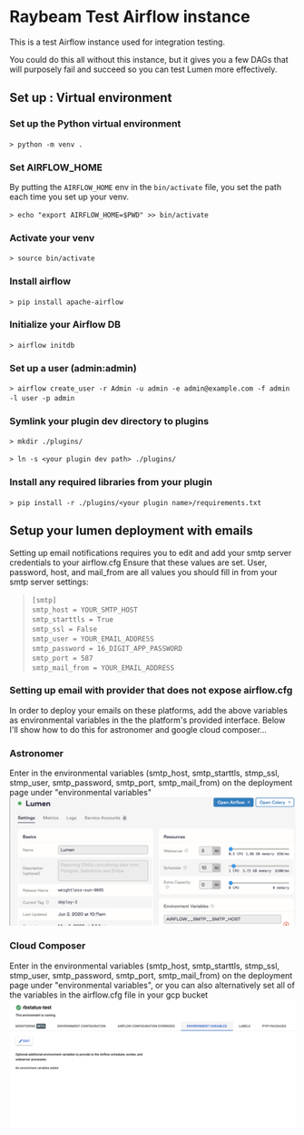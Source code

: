 



# Raybeam Test Airflow instance
This is a test Airflow instance used for integration testing.

You could do this all without this instance, but it gives you a few DAGs that will purposely fail and succeed
so you can test Lumen more effectively.

## Set up : Virtual environment

### Set up the Python virtual environment
`> python -m venv .`

### Set AIRFLOW_HOME
By putting the `AIRFLOW_HOME` env in the `bin/activate` file, you set the path each time you set up your venv.

`> echo "export AIRFLOW_HOME=$PWD" >> bin/activate`

### Activate your venv
`> source bin/activate`

### Install airflow
`> pip install apache-airflow`

### Initialize your Airflow DB
`> airflow initdb`

### Set up a user (admin:admin)

`> airflow create_user -r Admin -u admin -e admin@example.com -f admin -l user -p admin`

### Symlink your plugin dev directory to plugins
`> mkdir ./plugins/`

`> ln -s <your plugin dev path> ./plugins/`

### Install any required libraries from your plugin

`> pip install -r ./plugins/<your plugin name>/requirements.txt`

## Setup your lumen deployment with emails

Setting up email notifications requires you to edit and add your smtp server credentials to your airflow.cfg
Ensure that these values are set. User, password, host, and mail_from are all values you should fill in from your smtp server settings:

>`[smtp]`\
>`smtp_host = YOUR_SMTP_HOST`\
>`smtp_starttls = True`\
>`smtp_ssl = False`\
>`smtp_user = YOUR_EMAIL_ADDRESS`\
>`smtp_password = 16_DIGIT_APP_PASSWORD`\
>`smtp_port = 587`\
>`smtp_mail_from = YOUR_EMAIL_ADDRESS`

### Setting up email with provider that does not expose airflow.cfg
In order to deploy your emails on these platforms, add the above variables as environmental variables in the the platform's provided interface. Below I'll show how to do this for astronomer and google cloud composer...

### Astronomer
Enter in the environmental variables (smtp_host, smtp_starttls, stmp_ssl, stmp_user, smtp_password, smtp_port, smtp_mail_from) on the deployment page under "environmental variables"
![Astronomer env variables](/imgs/Astronomer_Config.png?raw=true "Astronomer")
### Cloud Composer
Enter in the environmental variables (smtp_host, smtp_starttls, stmp_ssl, stmp_user, smtp_password, smtp_port, smtp_mail_from) on the deployment page under "environmental variables", or you can also alternatively set all of the variables in the airflow.cfg file in your gcp bucket
![Cloud Composer env variables](/imgs/Cloud_Composer_Config.png?raw=true "Cloud Composer")
